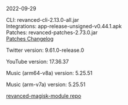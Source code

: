 2022-09-29
  
CLI: revanced-cli-2.13.0-all.jar  
Integrations: app-release-unsigned-v0.44.1.apk  
Patches: revanced-patches-2.73.0.jar  
[Patches Changelog](https://github.com/revanced/revanced-patches/releases/tag/v2.73.0)  

Twitter version: 9.61.0-release.0  

YouTube version: 17.36.37  

Music (arm64-v8a) version: 5.25.51  

Music (arm-v7a) version: 5.25.51  

[revanced-magisk-module repo](https://github.com/j-hc/revanced-magisk-module)
